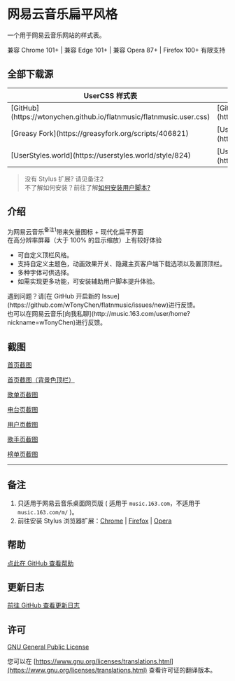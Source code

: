 # 网易云音乐扁平风格
一个用于网易云音乐网站的样式表。

兼容 Chrome 101+ | 兼容 Edge 101+ | 兼容 Opera 87+ | Firefox 100+ 有限支持

## 全部下载源

<table><thead><tr><th>UserCSS 样式表</th><th>普通样式表</th><th>辅助脚本</th></tr></thead><tbody><tr><td> [GitHub](https://wtonychen.github.io/flatnmusic/flatnmusic.user.css) </td><td> [GitHub](https://wtonychen.github.io/flatnmusic/flatnmusic.min.css) </td><td> [GitHub](https://wtonychen.github.io/flatnmusic/flatnmusic.user.js) </td></tr><tr><td> [Greasy Fork](https://greasyfork.org/scripts/406821) </td><td> [Userstyles.org 0.6.1 版本](https://userstyles.org/styles/186848) </td><td> [Greasy Fork](https://greasyfork.org/scripts/369688) </td></tr><tr><td> [UserStyles.world](https://userstyles.world/style/824) </td><td> [Userstyles.org 0.3.81 版本](https://userstyles.org/styles/155372) </td><td> [OpenUserJS](https://openuserjs.org/scripts/wTonyChen/%E9%80%82%E7%94%A8%E4%BA%8E%E7%BD%91%E6%98%93%E4%BA%91%E9%9F%B3%E4%B9%90%E6%89%81%E5%B9%B3%E9%A3%8E%E6%A0%BC%E6%A0%B7%E5%BC%8F%E8%A1%A8%E7%9A%84%E8%BE%85%E5%8A%A9%E7%94%A8%E6%88%B7%E8%84%9A%E6%9C%AC) </td></tr></tbody></table>

> 没有 Stylus 扩展? 请见备注2<br>
> 不了解如何安装？前往了解[如何安装用户脚本?](https://greasyfork.org/help/installing-user-scripts)

## 介绍

为网易云音乐<sup>备注1</sup>带来矢量图标 + 现代化扁平界面<br>
在高分辨率屏幕（大于 100% 的显示缩放）上有较好体验
<ul><li>可自定义顶栏风格。</li><li>支持自定义主题色，动画效果开关、隐藏主页客户端下载选项以及置顶顶栏。</li><li>多种字体可供选择。</li><li>如需实现更多功能，可安装辅助用户脚本提升体验。</li></ul>
遇到问题？请[在 GitHub 开启新的 Issue](https://github.com/wTonyChen/flatnmusic/issues/new)进行反馈。<br>
也可以在网易云音乐[向我私聊](http://music.163.com/user/home?nickname=wTonyChen)进行反馈。<br>

## 截图

[首页截图](https://github.com/wtonychen/flatnmusic/raw/master/screenshots/home.png)

[首页截图（背景色顶栏）](https://github.com/wtonychen/flatnmusic/raw/master/screenshots/home-white.png)

[歌单页截图](https://github.com/wtonychen/flatnmusic/raw/master/screenshots/playlists.png)

[电台页截图](https://github.com/wtonychen/flatnmusic/raw/master/screenshots/podcast.png)

[用户页截图](https://github.com/wtonychen/flatnmusic/raw/master/screenshots/user.png)

[歌手页截图](https://github.com/wtonychen/flatnmusic/raw/master/screenshots/artist.png)

[榜单页截图](https://github.com/wtonychen/flatnmusic/raw/master/screenshots/board.png)

-----------------------------------------------

## 备注

1. 只适用于网易云音乐桌面网页版 ( 适用于 `music.163.com`，不适用于 `music.163.com/m/` )。
2. 前往安装 Stylus 浏览器扩展：[Chrome](https://chrome.google.com/webstore/detail/stylus/clngdbkpkpeebahjckkjfobafhncgmne) | [Firefox](https://addons.mozilla.org/firefox/addon/styl-us/) | [Opera](https://addons.opera.com/extensions/details/stylus/)

## 帮助

[点此在 GitHub 查看帮助](https://github.com/wTonyChen/flatnmusic/wiki)

## 更新日志

[前往 GitHub 查看更新日志](https://github.com/wTonyChen/flatnmusic/blob/master/CHANGELOG.md)

## 许可

[GNU General Public License](https://github.com/wTonyChen/flatnmusic/blob/master/LICENSE)

您可以在 [https://www.gnu.org/licenses/translations.html](https://www.gnu.org/licenses/translations.html) 查看许可证的翻译版本。